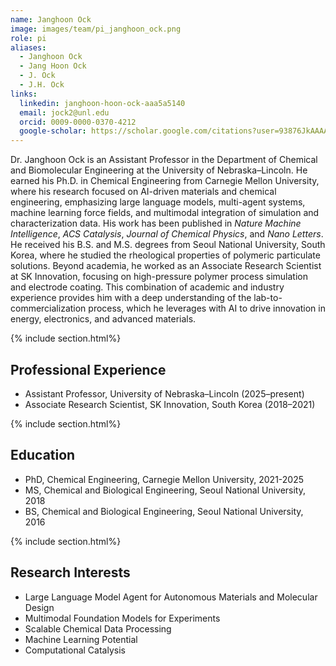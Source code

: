 ```yaml
---
name: Janghoon Ock
image: images/team/pi_janghoon_ock.png
role: pi
aliases:
  - Janghoon Ock
  - Jang Hoon Ock
  - J. Ock
  - J.H. Ock
links:
  linkedin: janghoon-hoon-ock-aaa5a5140
  email: jock2@unl.edu
  orcid: 0009-0000-0370-4212
  google-scholar: https://scholar.google.com/citations?user=93876JkAAAAJ&hl=en&oi=ao
---
```


Dr. Janghoon Ock is an Assistant Professor in the Department of Chemical and Biomolecular Engineering at the University of Nebraska–Lincoln. He earned his Ph.D. in Chemical Engineering from Carnegie Mellon University, where his research focused on AI-driven materials and chemical engineering, emphasizing large language models, multi-agent systems, machine learning force fields, and multimodal integration of simulation and characterization data. His work has been published in *Nature Machine Intelligence*, *ACS Catalysis*, *Journal of Chemical Physics*, and *Nano Letters*. He received his B.S. and M.S. degrees from Seoul National University, South Korea, where he studied the rheological properties of polymeric particulate solutions. Beyond academia, he worked as an Associate Research Scientist at SK Innovation, focusing on high-pressure polymer process simulation and electrode coating. This combination of academic and industry experience provides him with a deep understanding of the lab-to-commercialization process, which he leverages with AI to drive innovation in energy, electronics, and advanced materials.

{% include section.html%}
## Professional Experience
- Assistant Professor, University of Nebraska–Lincoln (2025–present)
- Associate Research Scientist, SK Innovation, South Korea (2018–2021)

{% include section.html%}
##  Education
- PhD, Chemical Engineering, Carnegie Mellon University, 2021-2025
- MS, Chemical and Biological Engineering, Seoul National University, 2018
- BS, Chemical and Biological Engineering, Seoul National University, 2016

{% include section.html%}
## Research Interests
- Large Language Model Agent for Autonomous Materials and Molecular Design 
- Multimodal Foundation Models for Experiments 
- Scalable Chemical Data Processing
- Machine Learning Potential
- Computational Catalysis